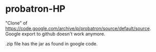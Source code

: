 probatron-HP
============

"Clone" of https://code.google.com/archive/p/probatron/source/default/source. 
Google export to github doesn't work anymore.

.zip file has the jar as found in google code.